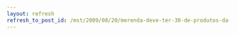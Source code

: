 ```yaml
---
layout: refresh
refresh_to_post_id: /mst/2009/08/20/merenda-deve-ter-30-de-produtos-da-agricultura-familiar
---
```


